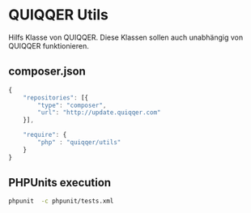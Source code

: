# QUIQQER Utils

Hilfs Klasse von QUIQQER.
Diese Klassen sollen auch unabhängig von QUIQQER funktionieren.

## composer.json

```javascript
{
    "repositories": [{
        "type": "composer",
        "url": "http://update.quiqqer.com"
    }],

    "require": {
        "php" : "quiqqer/utils"
    }
}
```

## PHPUnits execution

```bash
phpunit  -c phpunit/tests.xml
```


